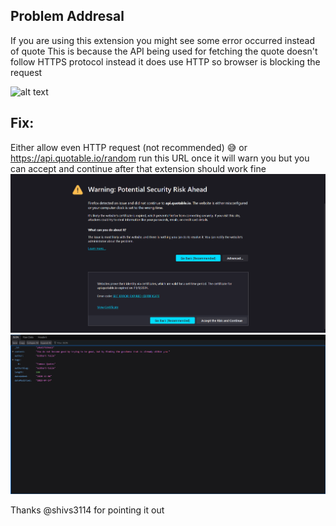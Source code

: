 ## Problem Addresal

If you are using this extension you might see some error occurred instead of quote
This is because the API being used for fetching the quote doesn't follow HTTPS protocol instead it does use HTTP so browser is blocking the request

![alt text](./assets/image-3.png)

## Fix:

Either allow even HTTP request (not recommended) 😅 or https://api.quotable.io/random
run this URL once it will warn you but you can accept and continue after that extension should work fine
![alt text](./assets/image-1.png)
![alt text](./assets/image-2.png)

Thanks @shivs3114 for pointing it out
